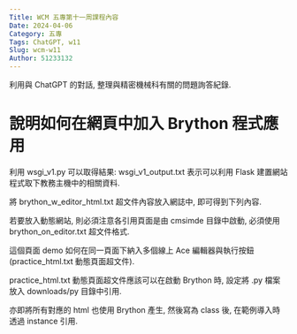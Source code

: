 ```yaml
---
Title: WCM 五專第十一周課程內容
Date: 2024-04-06 
Category: 五專
Tags: ChatGPT, w11
Slug: wcm-w11
Author: 51233132
---
```


利用與 ChatGPT 的對話, 整理與精密機械科有關的問題詢答紀錄.

<!-- PELICAN_END_SUMMARY -->

# 說明如何在網頁中加入 Brython 程式應用

利用 wsgi_v1.py 可以取得結果: wsgi_v1_output.txt 表示可以利用 Flask 建置網站程式取下教務主機中的相關資料.

將 brython_w_editor_html.txt 超文件內容放入網誌中, 即可得到下列內容.

若要放入動態網站, 則必須注意各引用頁面是由 cmsimde 目錄中啟動, 必須使用 brython_on_editor.txt 超文件格式.

這個頁面 demo 如何在同一頁面下納入多個線上 Ace 編輯器與執行按鈕 (practice_html.txt 動態頁面超文件).

practice_html.txt 動態頁面超文件應該可以在啟動 Brython 時, 設定將 .py 檔案放入 downloads/py 目錄中引用.

亦即將所有對應的 html 也使用 Brython 產生, 然後寫為 class 後, 在範例導入時透過 instance 引用.